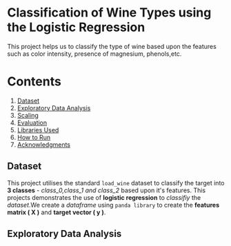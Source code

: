 # Classification of Wine Types using the Logistic Regression
 This project helps us to classify the type of wine based upon the features such as color intensity, presence of magnesium, phenols,etc.

# Contents
1. [Dataset](#dataset)
2. [Exploratory Data Analysis](#exploratory-data-analsyis)
3. [Scaling](#scaling)
4. [Evaluation](#evaluation)
5. [Libraries Used](#libraries-used)
6. [How to Run](#how-to-run)
7. [Acknowledgments](#acknowledgements)

## Dataset
 This project utilises the standard `load_wine` dataset to classify the target into **3 classes** - *class_0,class_1 and class_2* based upon it's features. This projects demonstrates the use of **logistic regression** to *classifiy* the *dataset*.We create a *dataframe* using `panda library` to create the **features matrix ( X )** and **target vector ( y )**.

## Exploratory Data Analysis
   

